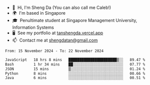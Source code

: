 <!---
tan-sd/tan-sd is a ✨ special ✨ repository because its `README.md` (this file) appears on your GitHub profile.
You can click the Preview link to take a look at your changes.
--->
- 👋  Hi, I'm Sheng Da (You can also call me Caleb!)
- 🌍  I'm based in Singapore
- 🎓  Penultimate student at Singapore Management University, Information Systems
- 🖥️  See my portfolio at [tanshengda.vercel.app](https://tanshengda.vercel.app/)
- 📫  Contact me at [shengdatan@gmail.com](mailto:shengdatan@gmail.com)

<!--START_SECTION:waka-->

```txt
From: 15 November 2024 - To: 22 November 2024

JavaScript   18 hrs 8 mins   ██████████████████████▒░░   89.47 %
Bash         1 hr 34 mins    ██░░░░░░░░░░░░░░░░░░░░░░░   07.77 %
JSON         15 mins         ▒░░░░░░░░░░░░░░░░░░░░░░░░   01.24 %
Python       8 mins          ░░░░░░░░░░░░░░░░░░░░░░░░░   00.66 %
Java         6 mins          ░░░░░░░░░░░░░░░░░░░░░░░░░   00.51 %
```

<!--END_SECTION:waka-->

